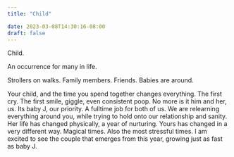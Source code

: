 ```yaml
---
title: "Child"

date: 2023-03-08T14:30:16-08:00
draft: false
---
```


Child.

An occurrence for many in life. 

Strollers on walks. Family members. Friends. Babies are around.

Your child, and the time you spend together changes everything. 
The first cry. The first smile, giggle, even consistent poop. 
No more is it him and her, us. Its baby J, our priority. A fulltime job for both of us. 
We are relearning everything around you, while trying to hold onto our relationship and sanity. 
Her life has changed physically, a year of nurturing. Yours has changed in a very different way. Magical times. Also the most stressful times. 
I am excited to see the couple that emerges from this year, growing just as fast as baby J.
